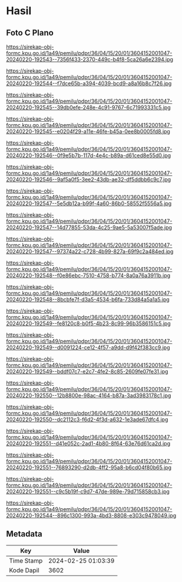 # Hasil

## Foto C Plano

https://sirekap-obj-formc.kpu.go.id/1a49/pemilu/pdpr/36/04/15/20/01/3604152001047-20240220-192543--7356f433-2370-449c-b4f8-5ca26a6e2394.jpg

https://sirekap-obj-formc.kpu.go.id/1a49/pemilu/pdpr/36/04/15/20/01/3604152001047-20240220-192544--f7dce65b-a394-4039-bcd9-a8a16b8c7f26.jpg

https://sirekap-obj-formc.kpu.go.id/1a49/pemilu/pdpr/36/04/15/20/01/3604152001047-20240220-192545--39db0efe-248e-4c91-9767-6c71993331c5.jpg

https://sirekap-obj-formc.kpu.go.id/1a49/pemilu/pdpr/36/04/15/20/01/3604152001047-20240220-192545--e0204f29-a11e-46fe-b45a-0ee8b0005fd8.jpg

https://sirekap-obj-formc.kpu.go.id/1a49/pemilu/pdpr/36/04/15/20/01/3604152001047-20240220-192546--0f9e5b7b-117d-4e4c-b89a-d61ced8e55d0.jpg

https://sirekap-obj-formc.kpu.go.id/1a49/pemilu/pdpr/36/04/15/20/01/3604152001047-20240220-192546--9af5a0f5-3ee2-43db-ae32-df5ddbb6c9c7.jpg

https://sirekap-obj-formc.kpu.go.id/1a49/pemilu/pdpr/36/04/15/20/01/3604152001047-20240220-192547--5e5db12a-b99f-4a60-86b0-58552f5556a5.jpg

https://sirekap-obj-formc.kpu.go.id/1a49/pemilu/pdpr/36/04/15/20/01/3604152001047-20240220-192547--14d77855-53da-4c25-9ae5-5a53007f5ade.jpg

https://sirekap-obj-formc.kpu.go.id/1a49/pemilu/pdpr/36/04/15/20/01/3604152001047-20240220-192547--97374a22-c728-4b99-827a-69f9c2a484ed.jpg

https://sirekap-obj-formc.kpu.go.id/1a49/pemilu/pdpr/36/04/15/20/01/3604152001047-20240220-192548--f0e86ebc-7510-4758-b774-8a0a76a3911b.jpg

https://sirekap-obj-formc.kpu.go.id/1a49/pemilu/pdpr/36/04/15/20/01/3604152001047-20240220-192548--8bcbfe7f-d3a5-4534-b6fa-733d84a5a1a5.jpg

https://sirekap-obj-formc.kpu.go.id/1a49/pemilu/pdpr/36/04/15/20/01/3604152001047-20240220-192549--fe8120c8-b0f5-4b23-8c99-96b3586151c5.jpg

https://sirekap-obj-formc.kpu.go.id/1a49/pemilu/pdpr/36/04/15/20/01/3604152001047-20240220-192549--d0091224-ce12-4f57-a9dd-d9f42f383cc9.jpg

https://sirekap-obj-formc.kpu.go.id/1a49/pemilu/pdpr/36/04/15/20/01/3604152001047-20240220-192549--bddf07c7-e2c7-4fe2-8c85-2609fe07fe31.jpg

https://sirekap-obj-formc.kpu.go.id/1a49/pemilu/pdpr/36/04/15/20/01/3604152001047-20240220-192550--12b8800e-98ac-4164-b87a-3ad3983178c1.jpg

https://sirekap-obj-formc.kpu.go.id/1a49/pemilu/pdpr/36/04/15/20/01/3604152001047-20240220-192550--dc2112c3-f6d2-4f3d-a632-1e3ade67dfc4.jpg

https://sirekap-obj-formc.kpu.go.id/1a49/pemilu/pdpr/36/04/15/20/01/3604152001047-20240220-192551--d41e052c-2ad1-4b80-8f64-63e76d61ca2d.jpg

https://sirekap-obj-formc.kpu.go.id/1a49/pemilu/pdpr/36/04/15/20/01/3604152001047-20240220-192551--76893290-d2db-4ff2-95a8-b6cd04f80b65.jpg

https://sirekap-obj-formc.kpu.go.id/1a49/pemilu/pdpr/36/04/15/20/01/3604152001047-20240220-192551--c9c5b19f-c9d7-47de-989e-79d715858cb3.jpg

https://sirekap-obj-formc.kpu.go.id/1a49/pemilu/pdpr/36/04/15/20/01/3604152001047-20240220-192544--896c1300-993a-4bd3-8808-e303c9478049.jpg


## Metadata

| Key        | Value               |
| ---------- | ------------------- |
| Time Stamp | 2024-02-25 01:03:39 |
| Kode Dapil | 3602                |



